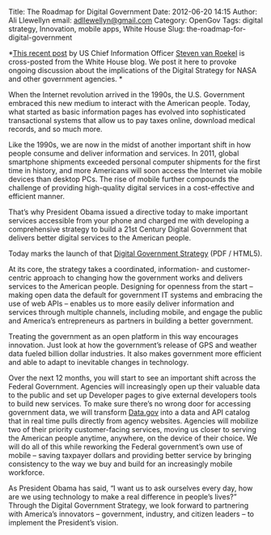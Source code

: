 Title: The Roadmap for Digital Government
Date: 2012-06-20 14:15
Author: Ali Llewellyn
email: adllewellyn@gmail.com
Category: OpenGov
Tags: digital strategy, Innovation, mobile apps, White House
Slug: the-roadmap-for-digital-government

*[This recent post][] by US Chief Information Officer [Steven van
Roekel][] is cross-posted from the White House blog. We post it here to
provoke ongoing discussion about the implications of the Digital
Strategy for NASA and other government agencies. *

When the Internet revolution arrived in the 1990s, the U.S. Government
embraced this new medium to interact with the American people. Today,
what started as basic information pages has evolved into sophisticated
transactional systems that allow us to pay taxes online, download
medical records, and so much more.

Like the 1990s, we are now in the midst of another important shift in
how people consume and deliver information and services. In 2011, global
smartphone shipments exceeded personal computer shipments for the first
time in history, and more Americans will soon access the Internet via
mobile devices than desktop PCs. The rise of mobile further compounds
the challenge of providing high-quality digital services in a
cost-effective and efficient manner.

That’s why President Obama issued a directive today to make important
services accessible from your phone and charged me with developing a
comprehensive strategy to build a 21st Century Digital Government that
delivers better digital services to the American people.

Today marks the launch of that [Digital Government Strategy][This recent
post] (PDF / HTML5).

At its core, the strategy takes a coordinated, information- and
customer-centric approach to changing how the government works and
delivers services to the American people. Designing for openness from
the start – making open data the default for government IT systems and
embracing the use of web APIs – enables us to more easily deliver
information and services through multiple channels, including mobile,
and engage the public and America’s entrepreneurs as partners in
building a better government.

Treating the government as an open platform in this way encourages
innovation. Just look at how the government’s release of GPS and weather
data fueled billion dollar industries. It also makes government more
efficient and able to adapt to inevitable changes in technology.

Over the next 12 months, you will start to see an important shift across
the Federal Government. Agencies will increasingly open up their
valuable data to the public and set up Developer pages to give external
developers tools to build new services. To make sure there’s no wrong
door for accessing government data, we will transform [Data.gov][] into
a data and API catalog that in real time pulls directly from agency
websites. Agencies will mobilize two of their priority customer-facing
services, moving us closer to serving the American people anytime,
anywhere, on the device of their choice. We will do all of this while
reworking the Federal government’s own use of mobile – saving taxpayer
dollars and providing better service by bringing consistency to the way
we buy and build for an increasingly mobile workforce.

As President Obama has said, “I want us to ask ourselves every day, how
are we using technology to make a real difference in people’s lives?”
Through the Digital Government Strategy, we look forward to partnering
with America’s innovators – government, industry, and citizen leaders –
to implement the President’s vision.

  [This recent post]: http://www.whitehouse.gov/sites/default/files/omb/egov/digital-government/digital-government.html#top
  [Steven van Roekel]: http://en.wikipedia.org/wiki/Steven_VanRoekel
  [Data.gov]: http://www.data.gov/
